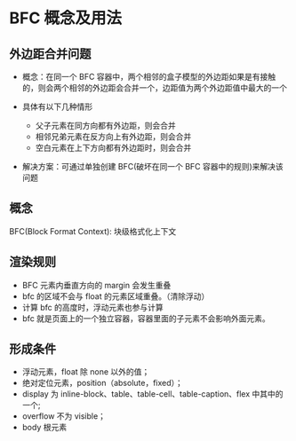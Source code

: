 # BFC 概念及用法

## 外边距合并问题

- 概念：在同一个 BFC 容器中，两个相邻的盒子模型的外边距如果是有接触的，则会两个相邻的外边距会合并一个，边距值为两个外边距值中最大的一个

- 具体有以下几种情形

  - 父子元素在同方向都有外边距，则会合并
  - 相邻兄弟元素在反方向上有外边距，则会合并
  - 空白元素在上下方向都有外边距时，则会合并

- 解决方案：可通过单独创建 BFC(破坏在同一个 BFC 容器中的规则)来解决该问题

## 概念

BFC(Block Format Context): 块级格式化上下文

## 渲染规则

- BFC 元素内垂直方向的 margin 会发生重叠
- bfc 的区域不会与 float 的元素区域重叠。（清除浮动）
- 计算 bfc 的高度时，浮动元素也参与计算
- bfc 就是页面上的一个独立容器，容器里面的子元素不会影响外面元素。

## 形成条件

- 浮动元素，float 除 none 以外的值；
- 绝对定位元素，position（absolute，fixed）；
- display 为 inline-block、table、table-cell、table-caption、flex 中其中的一个;
- overflow 不为 visible；
- body 根元素
